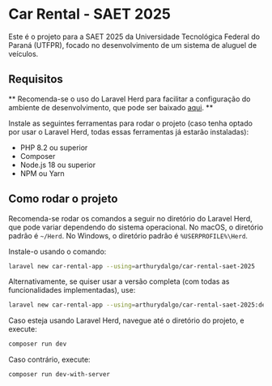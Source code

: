 # Car Rental - SAET 2025

Este é o projeto para a SAET 2025 da Universidade Tecnológica Federal do Paraná (UTFPR), focado no desenvolvimento de um sistema de aluguel de veículos.

## Requisitos

** Recomenda-se o uso do Laravel Herd para facilitar a configuração do ambiente de desenvolvimento, que pode ser baixado [aqui](https://herd.laravel.com/). **

Instale as seguintes ferramentas para rodar o projeto (caso tenha optado por usar o Laravel Herd, todas essas ferramentas já estarão instaladas):
- PHP 8.2 ou superior
- Composer
- Node.js 18 ou superior
- NPM ou Yarn

## Como rodar o projeto

Recomenda-se rodar os comandos a seguir no diretório do Laravel Herd, que pode variar dependendo do sistema operacional. No macOS, o diretório padrão é `~/Herd`. No Windows, o diretório padrão é `%USERPROFILE%\Herd`.

Instale-o usando o comando:

```bash
laravel new car-rental-app --using=arthurydalgo/car-rental-saet-2025
```

Alternativamente, se quiser usar a versão completa (com todas as funcionalidades implementadas), use:

```bash
laravel new car-rental-app --using=arthurydalgo/car-rental-saet-2025:dev-completed
```

Caso esteja usando Laravel Herd, navegue até o diretório do projeto, e execute:

```bash
composer run dev
```

Caso contrário, execute:

```bash
composer run dev-with-server
```